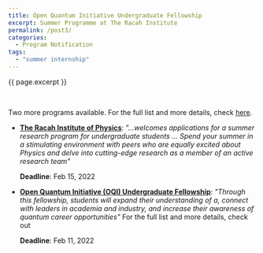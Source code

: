 ```yaml
---
title: Open Quantum Initiative Undergraduate Fellowship
excerpt: Summer Programme at The Racah Institute
permalink: /post3/
categories:
  - Program Notification
tags:
  - "summer internship"
---
```


<span class="excerpt">{{ page.excerpt }}</span>

<br>

Two more programs available. For the full list and more details, check [here](/summer/). 

- [**The Racah Institute of Physics**](https://bit.ly/3Hf9dxG): _"...welcomes applications for a summer research program for undergraduate students ...  Spend your summer in a stimulating environment with peers who are equally excited about Physics and delve into cutting-edge research as a member of an active research team"_

	**Deadline**: Feb 15, 2022

- [**Open Quantum Initiative (OQI) Undergraduate Fellowship**](https://bit.ly/3g959TO): _"Through this fellowship, students will expand their understanding of a, connect with leaders in academia and industry, and increase their awareness of quantum career opportunities"_
For the full list and more details, check out

	**Deadline**: Feb 11, 2022
